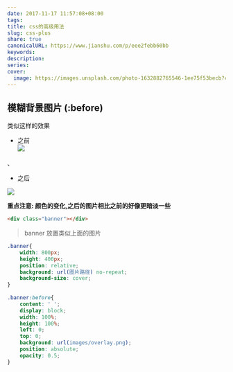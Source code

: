 ```yaml
---  
date: 2017-11-17 11:57:08+08:00  
tags:   
title: css的高级用法  
slug: css-plus  
share: true  
canonicalURL: https://www.jianshu.com/p/eee2febb60bb  
keywords:   
description:   
series:   
cover:  
  image: https://images.unsplash.com/photo-1632882765546-1ee75f53becb?crop=entropy&cs=tinysrgb&fit=max&fm=jpg&ixid=M3wzNjAwOTd8MHwxfHNlYXJjaHw2MXx8Y3NzfGVufDB8MHx8fDE3MDMzMDY0Nzh8MA&ixlib=rb-4.0.3&q=80&w=400  
---  
```

  
  
##  模糊背景图片 (:before)  
  
类似这样的效果  
  
* 之前  
![](/images/20231208091283.webp)  
  
、  
* 之后  
  
![](/images/20231208091289no1.webp)  
  
  
**重点注意: 颜色的变化,之后的图片相比之前的好像更暗淡一些**  
  
```html  
<div class="banner"></div>  
```  
> banner 放置类似上面的图片  
  
```css  
.banner{  
    width: 800px;  
    height: 400px;  
    position: relative;  
    background: url(图片路径) no-repeat;  
    background-size: cover;  
}  
  
.banner:before{  
	content: ' ';  
	display: block;  
	width: 100%;  
	height: 100%;  
	left: 0;  
	top: 0;  
	background: url(images/overlay.png);  
	position: absolute;  
	opacity: 0.5;  
}  
```